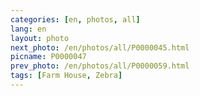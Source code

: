 ```yaml
---
categories: [en, photos, all]
lang: en
layout: photo
next_photo: /en/photos/all/P0000045.html
picname: P0000047
prev_photo: /en/photos/all/P0000059.html
tags: [Farm House, Zebra]
---
```

